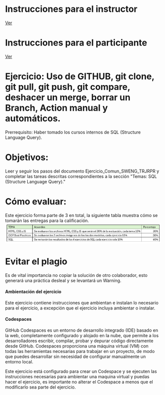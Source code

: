 # **Instrucciones para el instructor**
[Ver](Instrucciones/Readme_instructor.md)


# **Instrucciones para el participante**
[Ver](Instrucciones/Readme_participante.md)


# **Ejercicio: Uso de GITHUB, git clone, git pull, git push, git compare, deshacer un merge, borrar un Branch, Action manual y automáticos.**

Prerrequisito: Haber tomado los cursos internos de SQL (Structure Language Query).

# **Objetivos:**
Leer y seguir los pasos del documento Ejercicio_Comun_SWENG_TRJRPR y completar las tareas descritas correspondientes a la sección "Temas: SQL (Structure Language Query)."

# **Cómo evaluar:**
Este ejercicio forma parte de 3 en total, la siguiente tabla muestra cómo se tomarán las entregas para la calificación.
![Descripción de la imagen](Imagenes/Img55.png) 


# Evitar el plagio
Es de vital importancia no copiar la solución de otro colaborador, esto generará una práctica desleal y se levantará un Warning.


#### Ambientación del ejercicio 
Este ejercicio contiene instrucciones que ambientan e instalan lo necesario para el ejercicio, a excepción que el ejercicio incluya ambientar o instalar.


#### Codespaces

GitHub Codespaces es un entorno de desarrollo integrado (IDE) basado en la web, completamente configurado y alojado en la nube, que permite a los desarrolladores escribir, compilar, probar y depurar código directamente desde GitHub. Codespaces proporciona una máquina virtual (VM) con todas las herramientas necesarias para trabajar en un proyecto, de modo que puedes desarrollar sin necesidad de configurar manualmente un entorno local.

Este ejercicio está configurado para crear un Codespace y se ejecuten las instrucciones necesarias para ambientar una maquina virtual y puedas hacer el ejercicio, es importante no alterar el Codespace a menos que el modificarlo sea parte del ejercicio.
